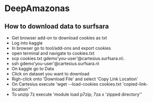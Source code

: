 # DeepAmazonas


## How to download data to surfsara

* Get browser add-on to download cookies as txt
* Log into kaggle
* In browser go to tool/add-ons and export cookies
* open terminal and navigate to cookies.txt
* scp cookies.txt gdemo'you-user'@cartesius.surfsara.nl:.
* ssh gdemo'you-user'@cartesius.surfsara.nl
* On kaggle go to Data
* Click on dataset you want to download
* Righ-click onto 'Download File' and select 'Copy Link Location'
* On Cartesius execute 'wget --load-cookies cookies.txt 'copied-link-location''
* To unzip 7z execute 'module load p7zip; 7za x 'zipped directory''
